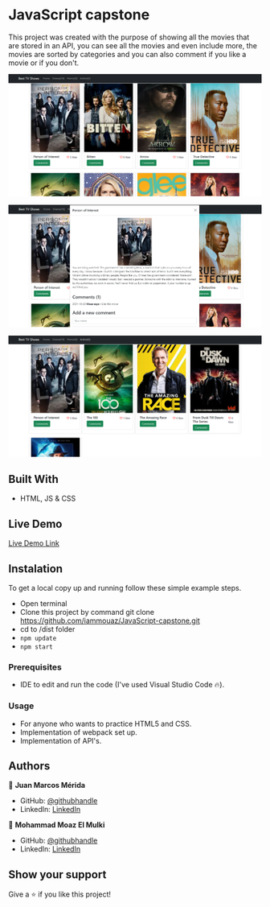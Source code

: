 # JavaScript capstone

This project was created with the purpose of showing all the movies that are stored in an API, you can see all the movies and even include more, the movies are sorted by categories and you can also comment if you like a movie or if you don't.

![screenshot](screenshots/screenshot1.png)

![screenshot](screenshots/screenshot2.png)

![screenshot](screenshots/screenshot3.png)

## Built With

- HTML, JS & CSS

## Live Demo

[Live Demo Link]()

## Instalation

To get a local copy up and running follow these simple example steps.
- Open terminal
- Clone this project by command git clone https://github.com/iammouaz/JavaScript-capstone.git
- cd to /dist folder
- ```npm update```
- ```npm start```

### Prerequisites

- IDE to edit and run the code (I've used Visual Studio Code 🔥).

### Usage

- For anyone who wants to practice HTML5 and CSS.
- Implementation of webpack set up.
- Implementation of API's.

## Authors

👤 **Juan Marcos Mérida**

- GitHub: [@githubhandle](https://github.com/marcosmerida)
- LinkedIn: [LinkedIn](https://linkedin.com/in/marcos-merida-219437206/)

👤 **Mohammad Moaz El Mulki**

- GitHub: [@githubhandle](https://github.com/iammouaz)
- LinkedIn: [LinkedIn](https://www.linkedin.com/in/mohammad-mouaz-molki-1368981bb/)

## Show your support

Give a ⭐️ if you like this project!


